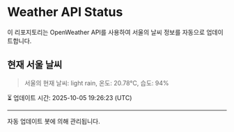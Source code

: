 
# Weather API Status

이 리포지토리는 OpenWeather API를 사용하여 서울의 날씨 정보를 자동으로 업데이트합니다.

## 현재 서울 날씨
> 서울의 현재 날씨: light rain, 온도: 20.78°C, 습도: 94%

⏳ 업데이트 시간: 2025-10-05 19:26:23 (UTC)

---
자동 업데이트 봇에 의해 관리됩니다.
